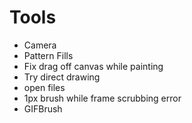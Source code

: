 # Tools
- Camera
- Pattern Fills
- Fix drag off canvas while painting
- Try direct <canvas> drawing
- open files
- 1px brush while frame scrubbing error
- GIFBrush
